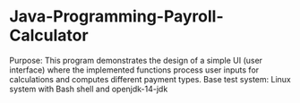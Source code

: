 # Java-Programming-Payroll-Calculator
Purpose: This program demonstrates the design of a simple UI (user interface) where the implemented functions process 
user inputs for calculations and computes different payment types.  Base test system: Linux system with Bash shell and openjdk-14-jdk
